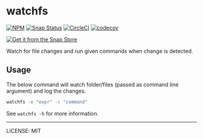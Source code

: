 # watchfs

[![NPM](https://nodei.co/npm/node-watchfs.png?downloads=true&downloadRank=true&stars=true)](https://nodei.co/npm/node-watchfs/)
[![Snap Status](https://build.snapcraft.io/badge/prateekkumarweb/watchfs.svg)](https://build.snapcraft.io/user/prateekkumarweb/watchfs)
[![CircleCI](https://circleci.com/gh/prateekkumarweb/watchfs.svg?style=shield)](https://circleci.com/gh/prateekkumarweb/watchfs)
[![codecov](https://codecov.io/gh/prateekkumarweb/watchfs/branch/master/graph/badge.svg)](https://codecov.io/gh/prateekkumarweb/watchfs)

[![Get it from the Snap Store](https://snapcraft.io/static/images/badges/en/snap-store-black.svg)](https://snapcraft.io/watchfs)

Watch for file changes and run given commands when change is detected.

## Usage

The below command will watch folder/files (passed as command line argument) and log the changes.
```sh
watchfs -e "expr" -c "command"
```

See `watchfs -h` for more information.

---
LICENSE: MIT
